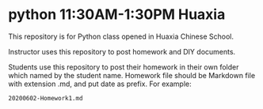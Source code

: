 # python 11:30AM-1:30PM Huaxia

This repository is for Python class opened in Huaxia Chinese School.

Instructor uses this repository to post homework and DIY documents.

Students use this repository to post their homework in their own folder which named by the student name. Homework file should be Markdown file with extension .md, and put date as prefix.
For example:
```
20200602-Homework1.md
```

